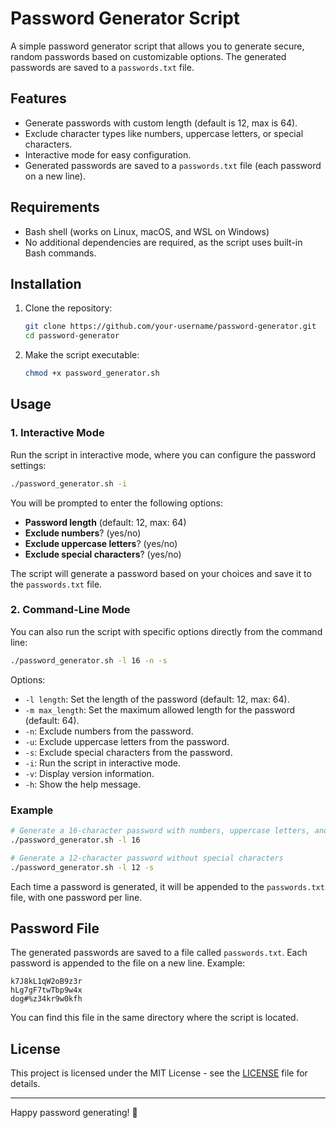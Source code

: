 
# Password Generator Script

A simple password generator script that allows you to generate secure, random passwords based on customizable options. The generated passwords are saved to a `passwords.txt` file.

## Features

- Generate passwords with custom length (default is 12, max is 64).
- Exclude character types like numbers, uppercase letters, or special characters.
- Interactive mode for easy configuration.
- Generated passwords are saved to a `passwords.txt` file (each password on a new line).

## Requirements

- Bash shell (works on Linux, macOS, and WSL on Windows)
- No additional dependencies are required, as the script uses built-in Bash commands.

## Installation

1. Clone the repository:
   ```bash
   git clone https://github.com/your-username/password-generator.git
   cd password-generator
   ```

2. Make the script executable:
   ```bash
   chmod +x password_generator.sh
   ```

## Usage

### 1. Interactive Mode

Run the script in interactive mode, where you can configure the password settings:

```bash
./password_generator.sh -i
```

You will be prompted to enter the following options:

- **Password length** (default: 12, max: 64)
- **Exclude numbers**? (yes/no)
- **Exclude uppercase letters**? (yes/no)
- **Exclude special characters**? (yes/no)

The script will generate a password based on your choices and save it to the `passwords.txt` file.

### 2. Command-Line Mode

You can also run the script with specific options directly from the command line:

```bash
./password_generator.sh -l 16 -n -s
```

Options:
- `-l length`: Set the length of the password (default: 12, max: 64).
- `-m max_length`: Set the maximum allowed length for the password (default: 64).
- `-n`: Exclude numbers from the password.
- `-u`: Exclude uppercase letters from the password.
- `-s`: Exclude special characters from the password.
- `-i`: Run the script in interactive mode.
- `-v`: Display version information.
- `-h`: Show the help message.

### Example

```bash
# Generate a 16-character password with numbers, uppercase letters, and special characters
./password_generator.sh -l 16

# Generate a 12-character password without special characters
./password_generator.sh -l 12 -s
```

Each time a password is generated, it will be appended to the `passwords.txt` file, with one password per line.

## Password File

The generated passwords are saved to a file called `passwords.txt`. Each password is appended to the file on a new line. Example:

```
k7J8kL1qW2oB9z3r
hLg7gF7twTbp9w4x
dog#%z34kr9w0kfh
```

You can find this file in the same directory where the script is located.

## License

This project is licensed under the MIT License - see the [LICENSE](LICENSE) file for details.

---

Happy password generating! 🔐
